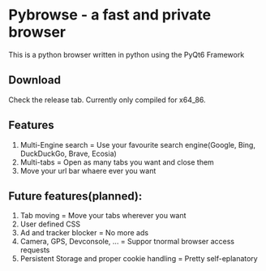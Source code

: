 # Pybrowse - a fast and private browser 
This is a python browser written in python using the PyQt6 Framework

## Download
Check the release tab. Currently only compiled for x64_86.

## Features
1. Multi-Engine search = Use your favourite search engine(Google, Bing, DuckDuckGo, Brave, Ecosia)
2. Multi-tabs = Open as many tabs you want and close them
3. Move your url bar whaere ever you want
## Future features(planned):
1. Tab moving = Move your tabs wherever you want
2. User defined CSS
3. Ad and tracker blocker = No more ads
4. Camera, GPS, Devconsole, ... = Suppor tnormal browser access requests
5. Persistent Storage and proper cookie handling = Pretty self-eplanatory



